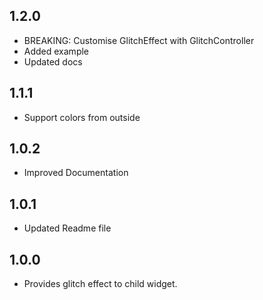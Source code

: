 ## 1.2.0
* BREAKING: Customise GlitchEffect with GlitchController
* Added example
* Updated docs

## 1.1.1
* Support colors from outside

## 1.0.2 
* Improved Documentation

## 1.0.1 
* Updated Readme file

## 1.0.0 
* Provides glitch effect to child widget.
